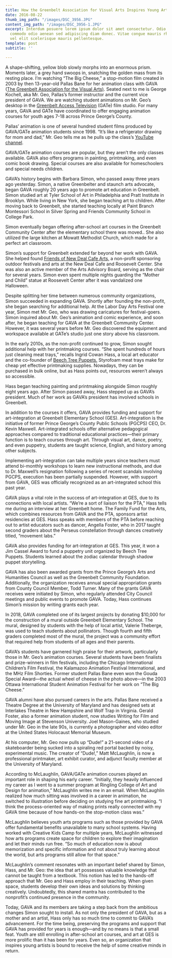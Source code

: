 ```yaml
---
title: How the Greenbelt Association for Visual Arts Inspires Young Artists
date: 2016-08-22
thumb_img_path: "/images/DSC_3956.JPG"
content_img_path: "/images/DSC_3956-1.JPG"
excerpt: Interdum posuere lorem ipsum dolor sit amet consectetur. Odio morbi quis
  commodo odio aenean sed adipiscing diam donec. Vitae congue mauris rhoncus aenean
  vel elit scelerisque mauris pellentesque.
template: post
subtitle: ''

---
```

A shape-shifting, yellow blob slowly morphs into an enormous prism. Moments later, a grey hand swoops in, snatching the golden mass from its resting place. I’m watching “The Big Cheese,” a stop-motion film created in 2003 by then 13-year-old Pallas Bane for her animation class with GAVA ([The Greenbelt Association for the Visual Arts)](http://www.gavaonline.org/). Seated next to me is George Kochell, aka Mr. Geo, Pallas’s former instructor and the current vice president of GAVA. We are watching student animations on Mr. Geo’s desktop in the [Greenbelt Access Television](https://www.greenbeltaccesstv.org/) (GATe) film studio. For many years, GAVA and GATe have coordinated to offer engaging animation courses for youth ages 7-18 across Prince George’s County.

Pallas’ animation is one of several hundred student films produced by GAVA/GATe animation students since 1998. “It’s like a refrigerator drawing for mom and dad,” Mr. Geo tells me as he pulls up the class’s [YouTube channel](https://www.youtube.com/channel/UC8_VZNBjVb_e6D4AwA5E4uw).

GAVA/GATe animation courses are popular, but they aren’t the only classes available. GAVA also offers programs in painting, printmaking, and even comic book drawing. Special courses are also available for homeschoolers and special needs children.

GAVA’s history begins with Barbara Simon, who passed away three years ago yesterday. Simon, a native Greenbelter and staunch arts advocate, began GAVA roughly 20 years ago to promote art education in Greenbelt. Simon studied art at Tyler School of Art in Philadelphia and Pratt Institute in Brooklyn. While living in New York, she began teaching art to children. After moving back to Greenbelt, she started teaching locally at Paint Branch Montessori School in Silver Spring and Friends Community School in College Park.

Simon eventually began offering after-school art courses in the Greenbelt Community Center after the elementary school there was moved.. She also utilized the large kitchen at Mowatt Methodist Church, which made for a perfect art classroom.

Simon’s support for Greenbelt extended far beyond her work with GAVA. She helped found [Friends of New Deal Cafe Arts,](https://www.newdealcafe.com/about-us/fondca/) a non-profit sponsoring outdoor festivals and arts at the New Deal Cafe and Roosevelt Center. She was also an active member of the Arts Advisory Board, serving as the chair for several years. Simon even spent multiple nights guarding the “Mother and Child” statue at Roosevelt Center after it was vandalized one Halloween.

Despite splitting her time between numerous community organizations, Simon succeeded in expanding GAVA. Shortly after founding the non-profit, she began searching for additional help. At the Labor Day Arts Festival one year, Simon met Mr. Geo, who was drawing caricatures for festival-goers. Simon inquired about Mr. Geo’s animation and comic experience, and soon after, he began teaching for GAVA at the Greenbelt Community Center. However, it was several years before Mr. Geo discovered the equipment and workspace available at GATe’s studio just one story above his classroom.

In the early 2010s, as the non-profit continued to grow, Simon sought additional help with her printmaking courses. “She spent hundreds of hours just cleaning meat trays,” recalls Ingrid Cowan Hass, a local art educator and the co-founder of [Beech Tree Puppets.](https://www.beechtreepuppets.com/) Styrofoam meat trays make for cheap yet effective printmaking supplies. Nowadays, they can be purchased in bulk online, but as Hass points out, resources weren’t always so accessible.

Hass began teaching painting and printmaking alongside Simon roughly eight years ago. After Simon passed away, Hass stepped up as GAVA’s president. Much of her work as GAVA’s president has involved schools in Greenbelt.

In addition to the courses it offers, GAVA provides funding and support for art-integration at Greenbelt Elementary School (GES). Art-integration is the initiative of former Prince George’s County Public Schools (PGCPS) CEO, Dr. Kevin Maxwell. Art-integrated schools offer alternative pedagogical approaches compared to traditional educational practices—their primary function is to teach courses through art. Through visual art, dance, poetry, and even puppetry, students are taught science, English, and history among other subjects.

Implementing art-integration can take multiple years since teachers must attend bi-monthly workshops to learn new instructional methods, and due to Dr. Maxwell’s resignation following a series of recent scandals involving PGCPS, execution has been partially suspended. However, with support from GAVA, GES was officially recognized as an art-integrated school this past year.

GAVA plays a vital role in the success of art-integration at GES, due to its connections with local artists. “We’re a sort of liaison for the PTA,” Hass tells me during an interview at her Greenbelt home. The Family Fund for the Arts, which combines resources from GAVA and the PTA, sponsors artist residencies at GES. Hass speaks with members of the PTA before reaching out to artist educators such as dancer, Angella Foster, who in 2017 taught second graders about the Perseus constellation through dances creatively titled, “movement labs.”

GAVA also provides funding for art-integration at GES. This year, it won a Jim Cassel Award to fund a puppetry unit organized by Beech Tree Puppets. Students learned about the zodiac calendar through shadow puppet storytelling.

GAVA has also been awarded grants from the Prince George’s Arts and Humanities Council as well as the Greenbelt Community Foundation. Additionally, the organization receives annual special appropriation grants from County Council Member, Todd Turner. Many of the grants GAVA receives were initiated by Simon, who regularly attended City Council meetings and public events to promote GAVA. Today, Hass continues Simon’s mission by writing grants each year.

In 2018, GAVA completed one of its largest projects by donating $10,000 for the construction of a mural outside Greenbelt Elementary School. The mural, designed by students with the help of local artist, Valerie Theberge, was used to teach students about pollinators. Though fourth and fifth graders completed most of the mural, the project was a community effort that required help from students of all ages and their parents.

GAVA’s students have garnered high praise for their artwork, particularly those in Mr. Geo’s animation courses. Several students have been finalists and prize-winners in film festivals, including the Chicago International Children’s Film Festival, the Kalamazoo Animation Festival International, and the MHz Film Shorties. Former student Pallas Bane even won the Gouda Special Award—the actual wheel of cheese in the photo above—in the 2003 Ottawa International Student Animation Festival for her work on “The Big Cheese.”

GAVA alumni have also pursued careers in the arts. Pallas Bane received a Theatre Degree at the University of Maryland and has designed sets at Interlakes Theatre in New Hampshire and Wolf Trap in Virginia. Gerald Foster, also a former animation student, now studies Writing for Film and Moving Image at Stevenson University. Joel Mason-Gaines, who studied under Mr. Geo in the late 90s, is currently a photographer and video editor at the United States Holocaust Memorial Museum.

At his computer, Mr. Geo now pulls up “Dude!” a 21-second video of a skateboarder being sucked into a spiraling red portal backed by noisy, experimental music. The creator of “Dude!,” Matt McLaughlin, is now a professional printmaker, art exhibit curator, and adjunct faculty member at the University of Maryland.

According to McLaughlin, GAVA/GATe animation courses played an important role in shaping his early career. “Initially, they heavily influenced my career as I went to a summer program at Ringling College of Art and Design for animation,” McLaughlin writes me in an email. When McLaughlin realized how much sitting was involved in a career in animation, he switched to illustration before deciding on studying fine art printmaking. “I think the process-oriented way of making prints really connected with my GAVA time because of how hands-on the stop-motion class was.”

McLaughlin believes youth arts programs such as those provided by GAVA offer fundamental benefits unavailable to many school systems. Having worked with Creative Kids Camp for multiple years, McLaughlin witnessed how arts programs create space for children to explore their imagination and let their minds run free. “So much of education now is about memorization and specific information and not about truly learning about the world, but arts programs still allow for that space.”

McLaughlin’s comment resonates with an important belief shared by Simon, Hass, and Mr. Geo: the idea that art possesses valuable knowledge that cannot be taught from a textbook. This notion has led to the hands-off approach that Mr. Geo and Hass employ in their teaching. When given space, students develop their own ideas and solutions by thinking creatively. Undoubtedly, this shared mantra has contributed to the nonprofit’s continued presence in the community.

Today, GAVA and its members are taking a step back from the ambitious changes Simon sought to install. As not only the president of GAVA, but as a mother and an artist, Hass only has so much time to commit to GAVA’s advancement. For the time being, preserving the programs and support that GAVA has provided for years is enough—and by no means is that a small feat. Youth are still enrolling in after-school art courses, and art at GES is more prolific than it has been for years. Even so, an organization that inspires young artists is bound to receive the help of some creative minds in return.
